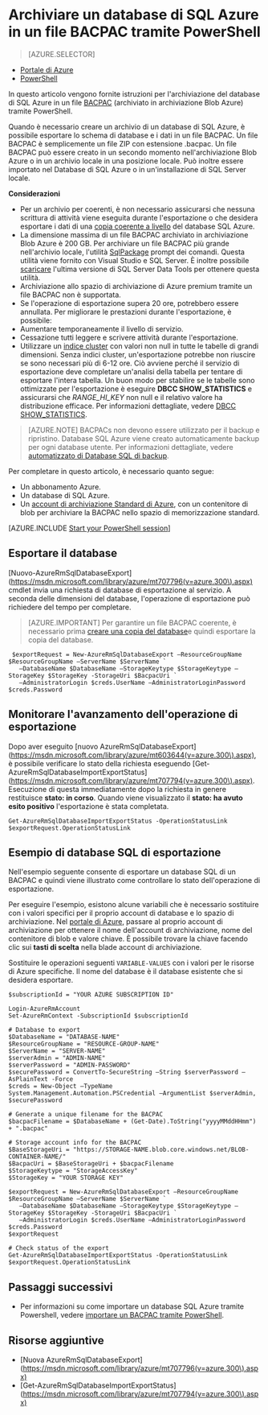 <properties
    pageTitle="Archiviare un database di SQL Azure in un file BACPAC tramite PowerShell"
    description="Archiviare un database di SQL Azure in un file BACPAC tramite PowerShell"
    services="sql-database"
    documentationCenter=""
    authors="stevestein"
    manager="jhubbard"
    editor=""/>

<tags
    ms.service="sql-database"
    ms.devlang="NA"
    ms.date="08/15/2016"
    ms.author="sstein"
    ms.workload="data-management"
    ms.topic="article"
    ms.tgt_pltfrm="NA"/>


# <a name="archive-an-azure-sql-database-to-a-bacpac-file-by-using-powershell"></a>Archiviare un database di SQL Azure in un file BACPAC tramite PowerShell

> [AZURE.SELECTOR]
- [Portale di Azure](sql-database-export.md)
- [PowerShell](sql-database-export-powershell.md)


In questo articolo vengono fornite istruzioni per l'archiviazione del database di SQL Azure in un file [BACPAC](https://msdn.microsoft.com/library/ee210546.aspx#Anchor_4) (archiviato in archiviazione Blob Azure) tramite PowerShell.

Quando è necessario creare un archivio di un database di SQL Azure, è possibile esportare lo schema di database e i dati in un file BACPAC. Un file BACPAC è semplicemente un file ZIP con estensione .bacpac. Un file BACPAC può essere creato in un secondo momento nell'archiviazione Blob Azure o in un archivio locale in una posizione locale. Può inoltre essere importato nel Database di SQL Azure o in un'installazione di SQL Server locale.

**Considerazioni**

- Per un archivio per coerenti, è non necessario assicurarsi che nessuna scrittura di attività viene eseguita durante l'esportazione o che desidera esportare i dati di una [copia coerente a livello](sql-database-copy.md) del database SQL Azure.
- La dimensione massima di un file BACPAC archiviato in archiviazione Blob Azure è 200 GB. Per archiviare un file BACPAC più grande nell'archivio locale, l'utilità [SqlPackage](https://msdn.microsoft.com/library/hh550080.aspx) prompt dei comandi. Questa utilità viene fornito con Visual Studio e SQL Server. È inoltre possibile [scaricare](https://msdn.microsoft.com/library/mt204009.aspx) l'ultima versione di SQL Server Data Tools per ottenere questa utilità.
- Archiviazione allo spazio di archiviazione di Azure premium tramite un file BACPAC non è supportata.
- Se l'operazione di esportazione supera 20 ore, potrebbero essere annullata. Per migliorare le prestazioni durante l'esportazione, è possibile:
 - Aumentare temporaneamente il livello di servizio.
 - Cessazione tutti leggere e scrivere attività durante l'esportazione.
 - Utilizzare un [indice cluster](https://msdn.microsoft.com/library/ms190457.aspx) con valori non null in tutte le tabelle di grandi dimensioni. Senza indici cluster, un'esportazione potrebbe non riuscire se sono necessari più di 6-12 ore. Ciò avviene perché il servizio di esportazione deve completare un'analisi della tabella per tentare di esportare l'intera tabella. Un buon modo per stabilire se le tabelle sono ottimizzate per l'esportazione è eseguire **DBCC SHOW_STATISTICS** e assicurarsi che *RANGE_HI_KEY* non null e il relativo valore ha distribuzione efficace. Per informazioni dettagliate, vedere [DBCC SHOW_STATISTICS](https://msdn.microsoft.com/library/ms174384.aspx).

> [AZURE.NOTE] BACPACs non devono essere utilizzato per il backup e ripristino. Database SQL Azure viene creato automaticamente backup per ogni database utente. Per informazioni dettagliate, vedere [automatizzato di Database SQL di backup](sql-database-automated-backups.md).

Per completare in questo articolo, è necessario quanto segue:

- Un abbonamento Azure.
- Un database di SQL Azure.
- Un [account di archiviazione Standard di Azure](../storage/storage-create-storage-account.md), con un contenitore di blob per archiviare la BACPAC nello spazio di memorizzazione standard.


[AZURE.INCLUDE [Start your PowerShell session](../../includes/sql-database-powershell.md)]




## <a name="export-your-database"></a>Esportare il database

[Nuovo-AzureRmSqlDatabaseExport] (https://msdn.microsoft.com/library/azure/mt707796(v=azure.300\).aspx) cmdlet invia una richiesta di database di esportazione al servizio. A seconda delle dimensioni del database, l'operazione di esportazione può richiedere del tempo per completare.

> [AZURE.IMPORTANT] Per garantire un file BACPAC coerente, è necessario prima [creare una copia del database](sql-database-copy-powershell.md)e quindi esportare la copia del database.


     $exportRequest = New-AzureRmSqlDatabaseExport –ResourceGroupName $ResourceGroupName –ServerName $ServerName `
       –DatabaseName $DatabaseName –StorageKeytype $StorageKeytype –StorageKey $StorageKey -StorageUri $BacpacUri `
       –AdministratorLogin $creds.UserName –AdministratorLoginPassword $creds.Password


## <a name="monitor-the-progress-of-the-export-operation"></a>Monitorare l'avanzamento dell'operazione di esportazione

Dopo aver eseguito [nuovo AzureRmSqlDatabaseExport] (https://msdn.microsoft.com/library/azure/mt603644(v=azure.300\).aspx), è possibile verificare lo stato della richiesta eseguendo [Get-AzureRmSqlDatabaseImportExportStatus] (https://msdn.microsoft.com/library/azure/mt707794(v=azure.300\).aspx). Esecuzione di questa immediatamente dopo la richiesta in genere restituisce **stato: in corso**. Quando viene visualizzato il **stato: ha avuto esito positivo** l'esportazione è stata completata.


    Get-AzureRmSqlDatabaseImportExportStatus -OperationStatusLink $exportRequest.OperationStatusLink



## <a name="export-sql-database-example"></a>Esempio di database SQL di esportazione

Nell'esempio seguente consente di esportare un database SQL di un BACPAC e quindi viene illustrato come controllare lo stato dell'operazione di esportazione.

Per eseguire l'esempio, esistono alcune variabili che è necessario sostituire con i valori specifici per il proprio account di database e lo spazio di archiviazione. Nel [portale di Azure](https://portal.azure.com), passare al proprio account di archiviazione per ottenere il nome dell'account di archiviazione, nome del contenitore di blob e valore chiave. È possibile trovare la chiave facendo clic sui **tasti di scelta** nella blade account di archiviazione.

Sostituire le operazioni seguenti `VARIABLE-VALUES` con i valori per le risorse di Azure specifiche. Il nome del database è il database esistente che si desidera esportare.



    $subscriptionId = "YOUR AZURE SUBSCRIPTION ID"

    Login-AzureRmAccount
    Set-AzureRmContext -SubscriptionId $subscriptionId

    # Database to export
    $DatabaseName = "DATABASE-NAME"
    $ResourceGroupName = "RESOURCE-GROUP-NAME"
    $ServerName = "SERVER-NAME"
    $serverAdmin = "ADMIN-NAME"
    $serverPassword = "ADMIN-PASSWORD" 
    $securePassword = ConvertTo-SecureString –String $serverPassword –AsPlainText -Force
    $creds = New-Object –TypeName System.Management.Automation.PSCredential –ArgumentList $serverAdmin, $securePassword

    # Generate a unique filename for the BACPAC
    $bacpacFilename = $DatabaseName + (Get-Date).ToString("yyyyMMddHHmm") + ".bacpac"

    # Storage account info for the BACPAC
    $BaseStorageUri = "https://STORAGE-NAME.blob.core.windows.net/BLOB-CONTAINER-NAME/"
    $BacpacUri = $BaseStorageUri + $bacpacFilename
    $StorageKeytype = "StorageAccessKey"
    $StorageKey = "YOUR STORAGE KEY"

    $exportRequest = New-AzureRmSqlDatabaseExport –ResourceGroupName $ResourceGroupName –ServerName $ServerName `
       –DatabaseName $DatabaseName –StorageKeytype $StorageKeytype –StorageKey $StorageKey -StorageUri $BacpacUri `
       –AdministratorLogin $creds.UserName –AdministratorLoginPassword $creds.Password
    $exportRequest

    # Check status of the export
    Get-AzureRmSqlDatabaseImportExportStatus -OperationStatusLink $exportRequest.OperationStatusLink



## <a name="next-steps"></a>Passaggi successivi

- Per informazioni su come importare un database SQL Azure tramite Powershell, vedere [importare un BACPAC tramite PowerShell](sql-database-import-powershell.md).


## <a name="additional-resources"></a>Risorse aggiuntive

- [Nuova AzureRmSqlDatabaseExport] (https://msdn.microsoft.com/library/azure/mt707796(v=azure.300\).aspx)
- [Get-AzureRmSqlDatabaseImportExportStatus] (https://msdn.microsoft.com/library/azure/mt707794(v=azure.300\).aspx)